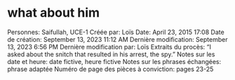 # what about him

Personnes: Saifullah, UCE-1
Créée par: Loïs
Date: April 23, 2015 17:08
Date de création: September 13, 2023 11:12 AM
Dernière modification: September 13, 2023 6:56 PM
Dernière modification par: Loïs
Extraits du procès: “I asked about the snitch that resulted in his arrest, the spy.”
Notes sur les date et heure: date fictive, heure fictive
Notes sur les phrases échangées: phrase adaptée
Numéro de page des pièces à conviction: pages 23-25